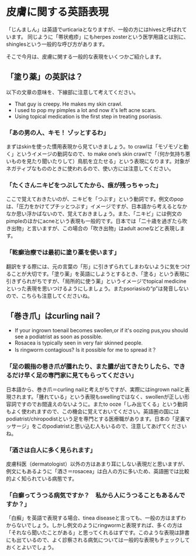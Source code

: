 # 皮膚に関する英語表現

「じんましん」は英語でurticariaとなりますが、一般の方にはhivesと呼ばれています。
同じように「帯状疱疹」にもherpes zosterという医学用語とは別に、shinglesという一般的な呼び方があります。

そこで今月は、皮膚に関する一般的な表現をいくつかご紹介します。

## 「塗り薬」の英訳は？

以下の文章の意味を、下線部に注意して考えてください。

- That guy is creepy. He makes my skin crawl.
- I used to pop my pimples a lot and now it's left acne scars.
- Using topical medication is the first step in treating psoriasis.

### 「あの男の人、キモ！ ゾッとするわ」

まずはskinを使った慣用表現から見ていきましょう。to crawlは「モゾモゾと動く」というイメージの動詞なので、to make one’s skin crawlで「（何か気持ち悪いものを見たり聞いたりして）鳥肌を立たせる」という表現になります。対象がネガティブなもののときに使われるので、使い方には注意してください。

### 「たくさんニキビをつぶしてたから、痕が残っちゃった」

ここで覚えておきたいのが、ニキビを「つぶす」という動詞です。例文のpopは、「圧力をかけてプチッとつぶす」イメージですが、日本語から考えるとなかなか思い浮かばないので、覚えておきましょう。また、「ニキビ」には例文のpimpleのほかにacneという表現も一般的です。日本では「二十歳を過ぎたら吹き出物」と言いますが、この場合の「吹き出物」はadult acneなどと表現します。

### 「乾癬治療では最初に塗り薬を使います」

翻訳をする際には、元の言葉の「形」に引きずられてしまわないように気をつけることが大切です。「塗り薬」を英語にしようとするとき、「塗る」という表現に引きずられがちですが、「局所的に使う薬」というイメージでtopical medicineといった表現を思いつけるようにしましょう。またpsoriasisの“p”は発音しないので、こちらも注意してくださいね。

## 「巻き爪」はcurling nail？

- If your ingrown toenail becomes swollen,or if it's oozing pus,you should see a podiatrist as soon as possible.
- Rosacea is typically seen in very fair skinned people.
- Is ringworm contagious? Is it possible for me to spread it？

### 「足の親指の巻き爪が腫れたり、また膿が出てきたりしたら、できるだけ早く足の専門家に見てもらってください」

日本語から、巻き爪＝curling nailと考えがちですが、実際にはingrown nailと表現されます。「腫れている」という表現もswellingではなく、swollenが正しい形容詞ですのでお間違えのないように。またto ooze「しみ出てくる」という動詞もよく使われますので、この機会に覚えておいてください。英語圏の国にはpodiatrist/chiropodistという足を専門とする医療職があります。日本の「足裏マッサージ」をこのpodiatristと思い込む人もいるので、注意してあげてくださいね。

### 「酒さは白人に多く見られます」

皮膚科医（dermatologist）以外の方はあまり耳にしない表現だと思いますが、例文にもあるように「酒さ＝rosacea」は白人の方に多いため、英語圏では比較的よく知られている病態です。

### 「白癬ってうつる病気ですか？　私から人にうつることもあるんですか？」

「白癬」を英語で表現する場合、tinea diseaseと言っても、一般の方はまずわからないでしょう。しかし例文のようにringwormと表現すれば、多くの方は「それなら聞いたことがある」と思ってくれるはずです。このような表現は辞書にも出ているので、よく診察される病気については一般的な表現もチェックしておくとよいでしょう。

